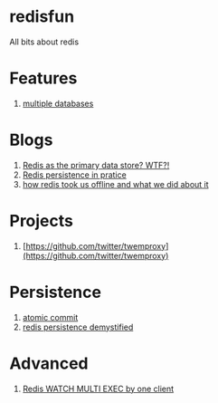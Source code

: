 redisfun
========

All bits about redis

Features
========
1. [multiple databases](http://www.rediscookbook.org/multiple_databases.html)

Blogs
========
1. [Redis as the primary data store? WTF?!](https://muut.com/blog/technology/redis-as-primary-datastore-wtf.html)
2. [Redis persistence in pratice](http://www.slideshare.net/eugef/redis-persistence-in-practice-1)
3. [how redis took us offline and what we did about it](http://engineering.sharethrough.com/blog/2013/06/06/how-redis-took-us-offline-and-what-we-did-about-it/)

Projects
=========
1. [https://github.com/twitter/twemproxy](https://github.com/twitter/twemproxy)

Persistence
=========
1. [atomic commit](http://sqlite.org/atomiccommit.html)
2. [redis persistence demystified](http://oldblog.antirez.com/post/redis-persistence-demystified.html)

Advanced
========
1. [Redis WATCH MULTI EXEC by one client](http://stackoverflow.com/questions/15776955/redis-watch-multi-exec-by-one-client)
